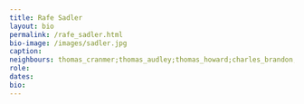 ```yaml
---
title: Rafe Sadler
layout: bio
permalink: /rafe_sadler.html
bio-image: /images/sadler.jpg
caption:
neighbours: thomas_cranmer;thomas_audley;thomas_howard;charles_brandon;william_fitzwilliam;robert_radcliffe;edward_seymour;john_russell;cuthbert_tunstall;stephen_gardiner;william_sands;thomas_cheyney;william_kingston;anthony_browne;anthony_wingfield;thomas_wriothesley;richard_rich;john_baker
role:
dates:
bio:
---
```


